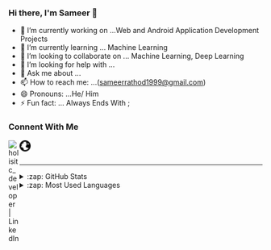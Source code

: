 ### Hi there, I'm Sameer 👋


- 🔭 I’m currently working on ...Web and Android Application Development Projects
- 🌱 I’m currently learning ... Machine Learning
- 👯 I’m looking to collaborate on ... Machine Learning, Deep Learning
- 🤔 I’m looking for help with ...
- 💬 Ask me about ...
- 📫 How to reach me: ...(sameerrathod1999@gmail.com)
- 😄 Pronouns: ...He/ Him
- ⚡ Fun fact: ... Always Ends With ;

### Connent With Me 

[<img align="left" alt="holisitc_developer | LinkedIn" width="22px" src="https://cdn.jsdelivr.net/npm/simple-icons@v3/icons/linkedin.svg" />][linkedin]

[<img align="left" alt="holisitc_developer" width="22px" src="https://raw.githubusercontent.com/iconic/open-iconic/master/svg/globe.svg" />][website]

<br />
<br />


---



<details>
  <summary>:zap: GitHub Stats</summary>

  <img align="left" alt="Sameer411's GitHub Stats" src="https://github-readme-stats.vercel.app/api?username=Sameer411&show_icons=true&hide_border=true" />

</details>


<details>
  <summary>:zap: Most Used Languages</summary>

<img align="left" alt="Sameer's GitHub Top Languages" src="https://github-readme-stats.vercel.app/api/top-langs/?username=Sameer411" />

[website]: https://sameerrathod99.wordpress.com/
[linkedin]: https://www.linkedin.com/in/sameerrathod1999/
